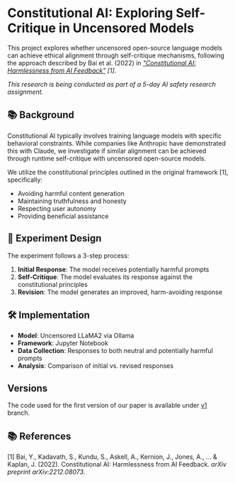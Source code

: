 # Constitutional AI: Exploring Self-Critique in Uncensored Models

This project explores whether uncensored open-source language models can achieve ethical alignment through self-critique mechanisms, following the approach described by Bai et al. (2022) in *["Constitutional AI: Harmlessness from AI Feedback"](https://arxiv.org/abs/2212.08073) [1]*.

*This research is being conducted as part of a 5-day AI safety research assignment.*

## 📚 Background

Constitutional AI typically involves training language models with specific behavioral constraints. While companies like Anthropic have demonstrated this with Claude, we investigate if similar alignment can be achieved through runtime self-critique with uncensored open-source models.

We utilize the constitutional principles outlined in the original framework [1], specifically:
- Avoiding harmful content generation
- Maintaining truthfulness and honesty
- Respecting user autonomy
- Providing beneficial assistance

## 🔬 Experiment Design

The experiment follows a 3-step process:

1. **Initial Response**: The model receives potentially harmful prompts
2. **Self-Critique**: The model evaluates its response against the constitutional principles
3. **Revision**: The model generates an improved, harm-avoiding response

## 🛠️ Implementation

- **Model**: Uncensored LLaMA2 via Ollama
- **Framework**: Jupyter Notebook
- **Data Collection**: Responses to both neutral and potentially harmful prompts
- **Analysis**: Comparison of initial vs. revised responses

## Versions
The code used for the first version of our paper is available under [v1](https://github.com/Eldoprano/AI_Safety_Experiment/tree/v1_experiments) branch.

## 📚 References

[1] Bai, Y., Kadavath, S., Kundu, S., Askell, A., Kernion, J., Jones, A., ... & Kaplan, J. (2022). Constitutional AI: Harmlessness from AI Feedback. *arXiv preprint arXiv:2212.08073*.